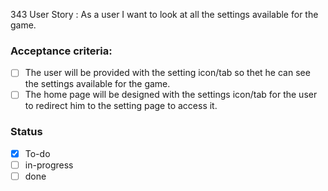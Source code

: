 343 User Story : As a user I want to look at all the settings available for the game. <br>
### Acceptance criteria: <br>
- [ ] The user will be provided with the setting icon/tab so thet he can see the settings available for the game.
- [ ] The home page will be designed with the settings icon/tab for the user to redirect him to the setting page to access it.
### Status
- [x] To-do
- [ ] in-progress
- [ ] done
